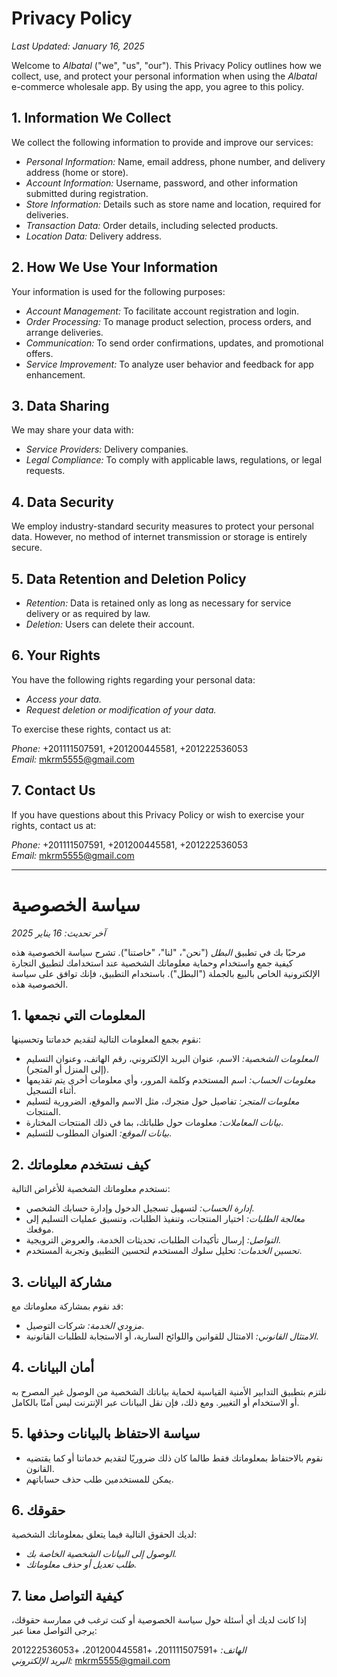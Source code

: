 # Privacy Policy

*Last Updated: January 16, 2025*

Welcome to *Albatal* ("we", "us", "our"). This Privacy Policy outlines how we collect, use, and protect your personal information when using the *Albatal* e-commerce wholesale app. By using the app, you agree to this policy.

## 1. Information We Collect

We collect the following information to provide and improve our services:

- *Personal Information:* Name, email address, phone number, and delivery address (home or store).  
- *Account Information:* Username, password, and other information submitted during registration.  
- *Store Information:* Details such as store name and location, required for deliveries.  
- *Transaction Data:* Order details, including selected products.  
- *Location Data:* Delivery address.

## 2. How We Use Your Information

Your information is used for the following purposes:

- *Account Management:* To facilitate account registration and login.  
- *Order Processing:* To manage product selection, process orders, and arrange deliveries.  
- *Communication:* To send order confirmations, updates, and promotional offers.  
- *Service Improvement:* To analyze user behavior and feedback for app enhancement.

## 3. Data Sharing

We may share your data with:

- *Service Providers:* Delivery companies.  
- *Legal Compliance:* To comply with applicable laws, regulations, or legal requests.

## 4. Data Security

We employ industry-standard security measures to protect your personal data. However, no method of internet transmission or storage is entirely secure.

## 5. Data Retention and Deletion Policy

- *Retention:* Data is retained only as long as necessary for service delivery or as required by law.  
- *Deletion:* Users can delete their account.

## 6. Your Rights

You have the following rights regarding your personal data:

- *Access your data.*  
- *Request deletion or modification of your data.*  

To exercise these rights, contact us at:

*Phone:* +201111507591, +201200445581, +201222536053  
*Email:* [mkrm5555@gmail.com](mailto:mkrm5555@gmail.com)

## 7. Contact Us

If you have questions about this Privacy Policy or wish to exercise your rights, contact us at:

*Phone:* +201111507591, +201200445581, +201222536053  
*Email:* [mkrm5555@gmail.com](mailto:mkrm5555@gmail.com)

---

# سياسة الخصوصية

*آخر تحديث: 16 يناير 2025*

مرحبًا بك في تطبيق *البطل* ("نحن"، "لنا"، "خاصتنا"). تشرح سياسة الخصوصية هذه كيفية جمع واستخدام وحماية معلوماتك الشخصية عند استخدامك لتطبيق التجارة الإلكترونية الخاص بالبيع بالجملة ("البطل"). باستخدام التطبيق، فإنك توافق على سياسة الخصوصية هذه.

## 1. المعلومات التي نجمعها

نقوم بجمع المعلومات التالية لتقديم خدماتنا وتحسينها:

- *المعلومات الشخصية:* الاسم، عنوان البريد الإلكتروني، رقم الهاتف، وعنوان التسليم (إلى المنزل أو المتجر).  
- *معلومات الحساب:* اسم المستخدم وكلمة المرور، وأي معلومات أخرى يتم تقديمها أثناء التسجيل.  
- *معلومات المتجر:* تفاصيل حول متجرك، مثل الاسم والموقع، الضرورية لتسليم المنتجات.  
- *بيانات المعاملات:* معلومات حول طلباتك، بما في ذلك المنتجات المختارة.  
- *بيانات الموقع:* العنوان المطلوب للتسليم.

## 2. كيف نستخدم معلوماتك

نستخدم معلوماتك الشخصية للأغراض التالية:  

- *إدارة الحساب:* لتسهيل تسجيل الدخول وإدارة حسابك الشخصي.  
- *معالجة الطلبات:* اختيار المنتجات، وتنفيذ الطلبات، وتنسيق عمليات التسليم إلى موقعك.  
- *التواصل:* إرسال تأكيدات الطلبات، تحديثات الخدمة، والعروض الترويجية.  
- *تحسين الخدمات:* تحليل سلوك المستخدم لتحسين التطبيق وتجربة المستخدم.

## 3. مشاركة البيانات

قد نقوم بمشاركة معلوماتك مع:  

- *مزودي الخدمة:* شركات التوصيل.  
- *الامتثال القانوني:* الامتثال للقوانين واللوائح السارية، أو الاستجابة للطلبات القانونية.

## 4. أمان البيانات

نلتزم بتطبيق التدابير الأمنية القياسية لحماية بياناتك الشخصية من الوصول غير المصرح به أو الاستخدام أو التغيير. ومع ذلك، فإن نقل البيانات عبر الإنترنت ليس آمنًا بالكامل.

## 5. سياسة الاحتفاظ بالبيانات وحذفها

- نقوم بالاحتفاظ بمعلوماتك فقط طالما كان ذلك ضروريًا لتقديم خدماتنا أو كما يقتضيه القانون.  
- يمكن للمستخدمين طلب حذف حساباتهم.

## 6. حقوقك

لديك الحقوق التالية فيما يتعلق بمعلوماتك الشخصية:

- *الوصول إلى البيانات الشخصية الخاصة بك.*  
- *طلب تعديل أو حذف معلوماتك.*  

## 7. كيفية التواصل معنا

إذا كانت لديك أي أسئلة حول سياسة الخصوصية أو كنت ترغب في ممارسة حقوقك، يرجى التواصل معنا عبر:

*الهاتف:* +201111507591، +201200445581، +201222536053  
*البريد الإلكتروني:* [mkrm5555@gmail.com](mailto:mkrm5555@gmail.com)

